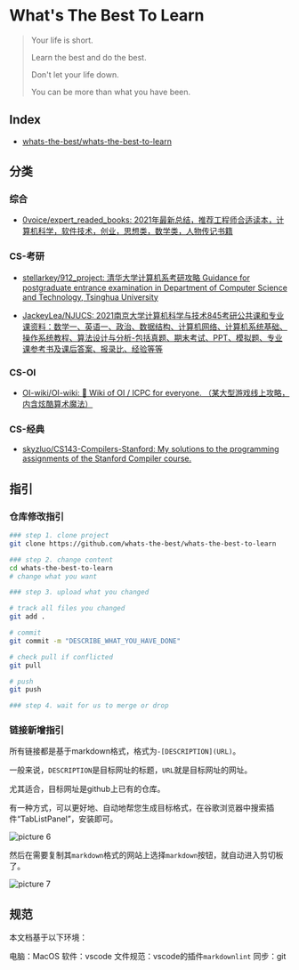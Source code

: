 # What's The Best To Learn

> Your life is short.
>
> Learn the best and do the best.
>
> Don't let your life down.
>
> You can be more than what you have been.

## Index

- [whats-the-best/whats-the-best-to-learn](https://github.com/whats-the-best/whats-the-best-to-learn)

## 分类

### 综合

- [0voice/expert_readed_books: 2021年最新总结，推荐工程师合适读本，计算机科学，软件技术，创业，思想类，数学类，人物传记书籍](https://github.com/0voice/expert_readed_books)

### CS-考研

- [stellarkey/912_project: 清华大学计算机系考研攻略 Guidance for postgraduate entrance examination in Department of Computer Science and Technology, Tsinghua University](https://github.com/stellarkey/912_project)

- [JackeyLea/NJUCS: 2021南京大学计算机科学与技术845考研公共课和专业课资料：数学一、英语一、政治、数据结构、计算机网络、计算机系统基础、操作系统教程、算法设计与分析-包括真题、期末考试、PPT、模拟题、专业课参考书及课后答案、报录比、经验等等](https://github.com/JackeyLea/NJUCS)

### CS-OI

- [OI-wiki/OI-wiki: :star2: Wiki of OI / ICPC for everyone. （某大型游戏线上攻略，内含炫酷算术魔法）](https://github.com/OI-wiki/OI-wiki)

### CS-经典

- [skyzluo/CS143-Compilers-Stanford: My solutions to the programming assignments of the Stanford Compiler course.](https://github.com/skyzluo/CS143-Compilers-Stanford)

## 指引

### 仓库修改指引

```sh
### step 1. clone project
git clone https://github.com/whats-the-best/whats-the-best-to-learn

### step 2. change content
cd whats-the-best-to-learn
# change what you want

### step 3. upload what you changed

# track all files you changed
git add .

# commit 
git commit -m "DESCRIBE_WHAT_YOU_HAVE_DONE"

# check pull if conflicted
git pull

# push
git push

### step 4. wait for us to merge or drop
```

### 链接新增指引

所有链接都是基于markdown格式，格式为`-[DESCRIPTION](URL)`。

一般来说，`DESCRIPTION`是目标网址的标题，`URL`就是目标网址的网址。

尤其适合，目标网址是github上已有的仓库。

有一种方式，可以更好地、自动地帮您生成目标格式，在谷歌浏览器中搜索插件“TabListPanel”，安装即可。

![picture 6](https://mark-vue-oss.oss-cn-hangzhou.aliyuncs.com/readme-1642929217857-470d6a6cc0dbf35a455a429cd0ece94433011a0b0ffc1d9f524b50edc9b522ac.png)  

然后在需要复制其`markdown`格式的网站上选择`markdown`按钮，就自动进入剪切板了。

![picture 7](https://mark-vue-oss.oss-cn-hangzhou.aliyuncs.com/readme-1642929268919-e9024b1a07f55683f523d318712d342fc4679fdfd4ae995d7e853d47c07f80c8.png)  

## 规范

本文档基于以下环境：

电脑：MacOS
软件：vscode
文件规范：vscode的插件`markdownlint`
同步：git
